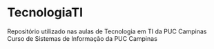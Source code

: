 # TecnologiaTI
Repositório utilizado  nas aulas de Tecnologia em TI da PUC Campinas 
Curso de Sistemas de Informação da PUC Campinas 
